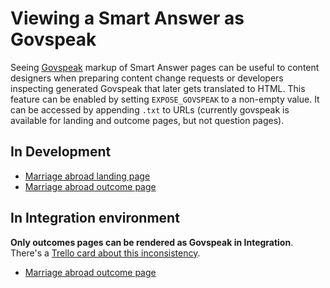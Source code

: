 # Viewing a Smart Answer as Govspeak

Seeing [Govspeak](https://github.com/alphagov/govspeak) markup of Smart Answer pages can be useful to content designers when preparing content change requests or developers inspecting generated Govspeak that later gets translated to HTML. This feature can be enabled by setting `EXPOSE_GOVSPEAK` to a non-empty value. It can be accessed by appending `.txt` to URLs (currently govspeak is available for landing and outcome pages, but not question pages).

## In Development

* [Marriage abroad landing page](http://smartanswers.dev.gov.uk/marriage-abroad.txt)
* [Marriage abroad outcome page](http://smartanswers.dev.gov.uk/marriage-abroad/y/afghanistan/uk/partner_other/opposite_sex.txt)

## In Integration environment

**Only outcomes pages can be rendered as Govspeak in Integration**. There's a [Trello card about this inconsistency](https://trello.com/c/qd5C7qDn/165-allow-landing-pages-to-be-rendered-as-govspeak-in-integration).

* [Marriage abroad outcome page](https://www-origin.integration.publishing.service.gov.uk/marriage-abroad/y/afghanistan/uk/partner_other/opposite_sex.txt)

